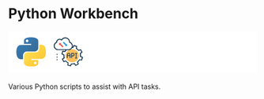 # Python Workbench
![Logos](img/logo.png)
<br>
<br>
Various Python scripts to assist with API tasks.